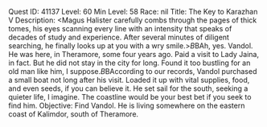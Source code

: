 Quest ID: 41137
Level: 60
Min Level: 58
Race: nil
Title: The Key to Karazhan V
Description: <Magus Halister carefully combs through the pages of thick tomes, his eyes scanning every line with an intensity that speaks of decades of study and experience. After several minutes of diligent searching, he finally looks up at you with a wry smile.>$B$BAh, yes. Vandol. He was here, in Theramore, some four years ago. Paid a visit to Lady Jaina, in fact. But he did not stay in the city for long. Found it too bustling for an old man like him, I suppose.$B$BAccording to our records, Vandol purchased a small boat not long after his visit. Loaded it up with vital supplies, food, and even seeds, if you can believe it. He set sail for the south, seeking a quieter life, I imagine. The coastline would be your best bet if you seek to find him.
Objective: Find Vandol. He is living somewhere on the eastern coast of Kalimdor, south of Theramore.
